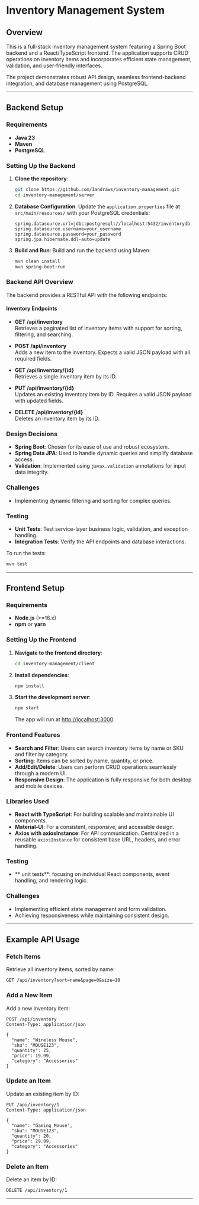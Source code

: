 
# Inventory Management System

## Overview
This is a full-stack inventory management system featuring a Spring Boot backend and a React/TypeScript frontend. The application supports CRUD operations on inventory items and incorporates efficient state management, validation, and user-friendly interfaces. 

The project demonstrates robust API design, seamless frontend-backend integration, and database management using PostgreSQL.

---

## Backend Setup

### Requirements
- **Java 23**
- **Maven**
- **PostgreSQL**

### Setting Up the Backend
1. **Clone the repository**:
   ```bash
   git clone https://github.com/Iandraws/inventory-management.git
   cd inventory-management/server
   ```

2. **Database Configuration**:
   Update the `application.properties` file at `src/main/resources/` with your PostgreSQL credentials:
   ```properties
   spring.datasource.url=jdbc:postgresql://localhost:5432/inventorydb
   spring.datasource.username=your_username
   spring.datasource.password=your_password
   spring.jpa.hibernate.ddl-auto=update
   ```

3. **Build and Run**:
   Build and run the backend using Maven:
   ```bash
   mvn clean install
   mvn spring-boot:run
   ```

### Backend API Overview
The backend provides a RESTful API with the following endpoints:

#### Inventory Endpoints
- **GET /api/inventory**  
  Retrieves a paginated list of inventory items with support for sorting, filtering, and searching.
  
- **POST /api/inventory**  
  Adds a new item to the inventory. Expects a valid JSON payload with all required fields.

- **GET /api/inventory/{id}**  
  Retrieves a single inventory item by its ID.

- **PUT /api/inventory/{id}**  
  Updates an existing inventory item by ID. Requires a valid JSON payload with updated fields.

- **DELETE /api/inventory/{id}**  
  Deletes an inventory item by its ID.

### Design Decisions
- **Spring Boot**: Chosen for its ease of use and robust ecosystem.
- **Spring Data JPA**: Used to handle dynamic queries and simplify database access.
- **Validation**: Implemented using `javax.validation` annotations for input data integrity.

### Challenges
- Implementing dynamic filtering and sorting for complex queries.


### Testing
- **Unit Tests**: Test service-layer business logic, validation, and exception handling.
- **Integration Tests**: Verify the API endpoints and database interactions.
  


To run the tests:
```bash
mvn test
```

---

## Frontend Setup

### Requirements
- **Node.js** (>=16.x)
- **npm** or **yarn**

### Setting Up the Frontend
1. **Navigate to the frontend directory**:
   ```bash
   cd inventory-management/client
   ```

2. **Install dependencies**:
   ```bash
   npm install
   ```

3. **Start the development server**:
   ```bash
   npm start
   ```

   The app will run at [http://localhost:3000](http://localhost:3000).

### Frontend Features
- **Search and Filter**: Users can search inventory items by name or SKU and filter by category.
- **Sorting**: Items can be sorted by name, quantity, or price.
- **Add/Edit/Delete**: Users can perform CRUD operations seamlessly through a modern UI.
- **Responsive Design**: The application is fully responsive for both desktop and mobile devices.

### Libraries Used
- **React with TypeScript**: For building scalable and maintainable UI components.
- **Material-UI**: For a consistent, responsive, and accessible design.
-  **Axios with axiosInstance**: For API communication. Centralized in a reusable `axiosInstance` for consistent base URL, headers, and error handling.

### Testing
- ** unit tests**: focusing on individual React components, event handling, and rendering logic.

### Challenges
- Implementing efficient state management and form validation.
- Achieving responsiveness while maintaining consistent design.

---

## Example API Usage

### Fetch Items
Retrieve all inventory items, sorted by name:
```http
GET /api/inventory?sort=name&page=0&size=10
```

### Add a New Item
Add a new inventory item:
```http
POST /api/inventory
Content-Type: application/json

{
  "name": "Wireless Mouse",
  "sku": "MOUSE123",
  "quantity": 25,
  "price": 19.99,
  "category": "Accessories"
}
```

### Update an Item
Update an existing item by ID:
```http
PUT /api/inventory/1
Content-Type: application/json

{
  "name": "Gaming Mouse",
  "sku": "MOUSE123",
  "quantity": 20,
  "price": 29.99,
  "category": "Accessories"
}
```

### Delete an Item
Delete an item by ID:
```http
DELETE /api/inventory/1
```

---

